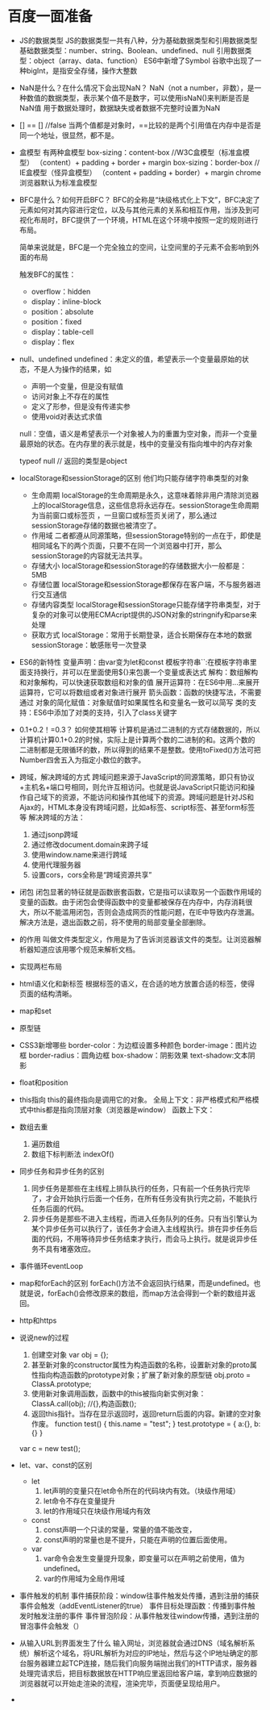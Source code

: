 # 百度一面准备
- JS的数据类型
  JS的数据类型一共有八种，分为基础数据类型和引用数据类型
  基础数据类型：number、string、Boolean、undefined、null
  引用数据类型：object（array、data、function）
  ES6中新增了Symbol
  谷歌中出现了一种bigInt，是指安全存储，操作大整数

- NaN是什么？在什么情况下会出现NaN？
  NaN（not a number，非数），是一种数值的数据类型，表示某个值不是数字，可以使用isNaN()来判断是否是NaN值
  用于数据处理时，数据缺失或者数据不完整时设置为NaN

- [] == [] //false
  当两个值都是对象时，==比较的是两个引用值在内存中是否是同一个地址，很显然，都不是。

- 盒模型
  有两种盒模型
  box-sizing：content-box //W3C盒模型（标准盒模型） （content）+ padding + border + margin
  box-sizing：border-box // IE盒模型（怪异盒模型）  （content + padding + border）+ margin
  chrome浏览器默认为标准盒模型

- BFC是什么？如何开启BFC？
  BFC的全称是“块级格式化上下文”，BFC决定了元素如何对其内容进行定位，以及与其他元素的关系和相互作用，当涉及到可视化布局时，BFC提供了一个环境，HTML在这个环境中按照一定的规则进行布局。

  简单来说就是，BFC是一个完全独立的空间，让空间里的子元素不会影响到外面的布局

  触发BFC的属性：
  - overflow：hidden
  - display：inline-block
  - position：absolute
  - position：fixed
  - display：table-cell
  - display：flex

- null、undefined
  undefined：未定义的值，希望表示一个变量最原始的状态，不是人为操作的结果，如
  - 声明一个变量，但是没有赋值
  - 访问对象上不存在的属性
  - 定义了形参，但是没有传递实参
  - 使用void对表达式求值

  null：空值，语义是希望表示一个对象被人为的重置为空对象，而非一个变量最原始的状态。在内存里的表示就是，栈中的变量没有指向堆中的内存对象

  typeof null // 返回的类型是object

- localStorage和sessionStorage的区别
  他们均只能存储字符串类型的对象
  - 生命周期
    localStorage的生命周期是永久，这意味着除非用户清除浏览器上的localStorage信息，这些信息将永远存在。sessionStorage生命周期为当前窗口或标签页 ，一旦窗口或标签页关闭了，那么通过sessionStorage存储的数据也被清空了。
  - 作用域
    二者都遵从同源策略，但sessionStorage特别的一点在于，即使是相同域名下的两个页面，只要不在同一个浏览器中打开，那么sessionStorage的内容就无法共享。
  - 存储大小
    localStorage和sessionStorage的存储数据大小一般都是：5MB
  - 存储位置
    localStorage和sessionStorage都保存在客户端，不与服务器进行交互通信
  - 存储内容类型
    localStorage和sessionStorage只能存储字符串类型，对于复杂的对象可以使用ECMAcript提供的JSON对象的stringnify和parse来处理
  - 获取方式
    localStorage：常用于长期登录，适合长期保存在本地的数据
    sessionStorage：敏感账号一次登录

- ES6的新特性
  变量声明：由var变为let和const
  模板字符串``:在模板字符串里面支持换行，并可以在里面使用${}来包裹一个变量或表达式
  解构：数组解构和对象解构，可以快速获取数组和对象的值
  展开运算符：在ES6中用...来展开运算符，它可以将数组或者对象进行展开
  箭头函数：函数的快捷写法，不需要通过
  对象的简化赋值：对象赋值时如果属性名和变量名一致可以简写
  类的支持：ES6中添加了对类的支持，引入了class关键字

- 0.1+0.2！=0.3？ 如何使其相等
  计算机是通过二进制的方式存储数据的，所以计算机计算0.1+0.2的时候，实际上是计算两个数的二进制的和。这两个数的二进制都是无限循环的数，所以得到的结果不是整数。使用toFixed()方法可把Number四舍五入为指定小数位的数字。
- 跨域，解决跨域的方式
  跨域问题来源于JavaScript的同源策略，即只有协议+主机名+端口号相同，则允许互相访问。也就是说JavaScript只能访问和操作自己域下的资源，不能访问和操作其他域下的资源。跨域问题是针对JS和Ajax的，HTML本身没有跨域问题，比如a标签、script标签、甚至form标签等
  解决跨域的方法：
  1. 通过jsonp跨域
  2. 通过修改document.domain来跨子域
  3. 使用window.name来进行跨域
  4. 使用代理服务器
  5. 设置cors，cors全称是“跨域资源共享”
- 闭包 
  闭包显著的特征就是函数嵌套函数，它是指可以读取另一个函数作用域的变量的函数。由于闭包会使得函数中的变量都被保存在内存中，内存消耗很大，所以不能滥用闭包，否则会造成网页的性能问题，在IE中导致内存泄漏。解决方法是，退出函数之前，将不使用的局部变量全部删除。
- <!DOCTYPE>的作用
  <!DOCTYPE>叫做文件类型定义，作用是为了告诉浏览器该文件的类型。让浏览器解析器知道应该用哪个规范来解析文档。
- 实现两栏布局
- html语义化和新标签
  根据标签的语义，在合适的地方放置合适的标签，使得页面的结构清晰。
  <article>
  <aside>
  <main>
  <head>
  <footer>
- map和set
- 原型链
- CSS3新增哪些
  border-color：为边框设置多种颜色
  border-image：图片边框
  border-radius：圆角边框
  box-shadow：阴影效果
  text-shadow:文本阴影
- float和position
- this指向
  this的最终指向是调用它的对象。
  全局上下文：非严格模式和严格模式中this都是指向顶层对象（浏览器是window）
  函数上下文：
- 数组去重
  1. 遍历数组
  2. 数组下标判断法 indexOf()
- 同步任务和异步任务的区别
  1. 同步任务是那些在主线程上排队执行的任务，只有前一个任务执行完毕了，才会开始执行后面一个任务，在所有任务没有执行完之前，不能执行任务后面的代码。
  2. 异步任务是那些不进入主线程，而进入任务队列的任务。只有当引擎认为某个异步任务可以执行了，该任务才会进入主线程执行。排在异步任务后面的代码，不用等待异步任务结束才执行，而会马上执行。就是说异步任务不具有堵塞效应。
- 事件循环eventLoop
- map和forEach的区别
  forEach()方法不会返回执行结果，而是undefined。也就是说，forEach()会修改原来的数组，而map方法会得到一个新的数组并返回。
- http和https
- 说说new的过程
  1. 创建空对象
    var obj = {};
  2. 甚至新对象的constructor属性为构造函数的名称，设置新对象的proto属性指向构造函数的prototype对象；扩展了新对象的原型链
    obj.proto = ClassA.prototype;
  3. 使用新对象调用函数，函数中的this被指向新实例对象：
    ClassA.call(obj);  //{},构造函数();
  4. 返回this指针。当存在显示返回时，返回return后面的内容。新建的空对象作废。
    function test() {
    this.name = "test";
    }
    test.prototype = {
    a:{},
    b:{}
    }

    var c = new test();
- let、var、const的区别
  - let
    1. let声明的变量只在let命令所在的代码块内有效。（块级作用域）
    2. let命令不存在变量提升
    3. let的作用域只在块级作用域内有效
  - const
    1. const声明一个只读的常量，常量的值不能改变，
    2. const声明的常量也是不提升，只能在声明的位置后面使用。
  - var
    1. var命令会发生变量提升现象，即变量可以在声明之前使用，值为undefined。  
    2. var的作用域为全局作用域
- 事件触发的机制
  事件捕获阶段：window往事件触发处传播，遇到注册的捕获事件会触发（addEventListener的true）
  事件目标处理函数：传播到事件触发时触发注册的事件
  事件冒泡阶段：从事件触发往window传播，遇到注册的冒泡事件会触发（）
- 从输入URL到界面发生了什么
  输入网址，浏览器就会通过DNS（域名解析系统）解析这个域名，将URL解析为对应的IP地址，然后与这个IP地址确定的那台服务器建立起TCP连接，随后我们向服务端抛出我们的HTTP请求，服务器处理完请求后，把目标数据放在HTTP响应里返回给客户端，拿到响应数据的浏览器就可以开始走渲染的流程，渲染完毕，页面便呈现给用户。

- 